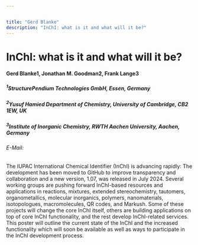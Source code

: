 ```yaml
---


title: "Gerd Blanke"
description: "InChI: what is it and what will it be?"
---
```


# InChI: what is it and what will it be?

#### Gerd Blanke1, Jonathan M. Goodman2, Frank Lange3

##### <sup>1</sup>StructurePendium Technologies GmbH, Essen, Germany
##### <sup>2</sup>Yusuf Hamied Department of Chemistry, University of  Cambridge, CB2 1EW, UK
##### <sup>3</sup>Institute of Inorganic Chemistry, RWTH Aachen University, Aachen, Germany

###### E-Mail:


The IUPAC International Chemical Identifier (InChI) is advancing rapidly: The development has been moved to GitHub to improve transparency and collaboration and a new version, 1.07, was released in July 2024. Several working groups are pushing forward InChI-based resources and applications in reactions, mixtures, extended stereochemistry, tautomers, organometallics, molecular inorganics, polymers, nanomaterials, isotopologues, macromolecules, QR codes, and Markush. Some of these projects will change the core InChI itself, others are building applications on top of core InChI functionality, and the rest develop InChI-related services. This poster will outline the current state of the InChI and the increased functionality which will soon be available as well as ways to participate in the InChI development process.

